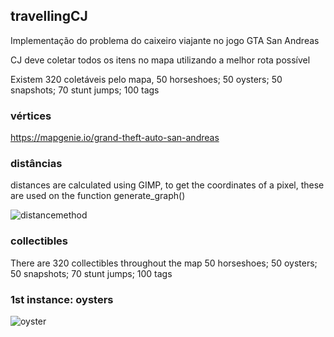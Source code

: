 ## travellingCJ
Implementação do problema do caixeiro viajante no jogo GTA San Andreas

CJ deve coletar todos os itens no mapa utilizando a melhor rota possível

Existem 320 coletáveis pelo mapa,
50 horseshoes; 50 oysters; 50 snapshots; 70 stunt jumps; 100 tags

### vértices
https://mapgenie.io/grand-theft-auto-san-andreas

### distâncias
distances are calculated using GIMP, to get the coordinates of a pixel, these are used on the function generate_graph()

![distancemethod](https://github.com/eduardoadf21/travellingCJ/assets/83970615/d0a85e46-ee43-496c-96a8-e4a2bd20cf88)

### collectibles

There are 320 collectibles throughout the map
50 horseshoes; 50 oysters; 50 snapshots; 70 stunt jumps; 100 tags

### 1st instance: oysters
![oyster](https://github.com/eduardoadf21/travellingCJ/assets/83970615/1f89035e-a19c-4f67-8369-65db4255d71d)


